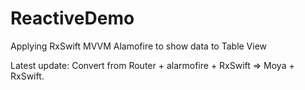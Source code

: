 # ReactiveDemo

Applying RxSwift MVVM Alamofire to show data to Table View


Latest update: Convert from Router + alarmofire + RxSwift => Moya + RxSwift.

